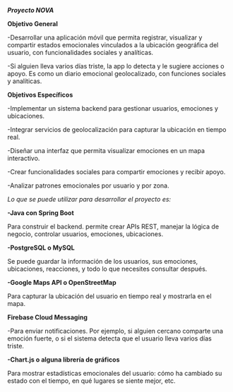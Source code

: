 ***Proyecto NOVA***



**Objetivo General**



-Desarrollar una aplicación móvil que permita registrar, visualizar y compartir estados emocionales vinculados a la ubicación geográfica del usuario, con funcionalidades sociales y analíticas.



-Si alguien lleva varios días triste, la app lo detecta y le sugiere acciones o apoyo. Es como un diario emocional geolocalizado, con funciones sociales y analíticas.



**Objetivos Específicos**



-Implementar un sistema backend para gestionar usuarios, emociones y ubicaciones.

-Integrar servicios de geolocalización para capturar la ubicación en tiempo real.

-Diseñar una interfaz que permita visualizar emociones en un mapa interactivo.

-Crear funcionalidades sociales para compartir emociones y recibir apoyo.

-Analizar patrones emocionales por usuario y por zona.





*Lo que se puede utilizar para desarrollar el proyecto es:*



**-Java con Spring Boot**

Para construir el backend. permite crear APIs REST, manejar la lógica de negocio, controlar usuarios, emociones, ubicaciones.



**-PostgreSQL o MySQL**

Se puede guardar la información de los usuarios, sus emociones, ubicaciones, reacciones, y todo lo que necesites consultar después.



**-Google Maps API o OpenStreetMap**

Para capturar la ubicación del usuario en tiempo real y mostrarla en el mapa.



**Firebase Cloud Messaging**

-Para enviar notificaciones. Por ejemplo, si alguien cercano comparte una emoción fuerte, o si el sistema detecta que el usuario lleva varios días triste.



**-Chart.js o alguna librería de gráficos**

Para mostrar estadísticas emocionales del usuario: cómo ha cambiado su estado con el tiempo, en qué lugares se siente mejor, etc.

